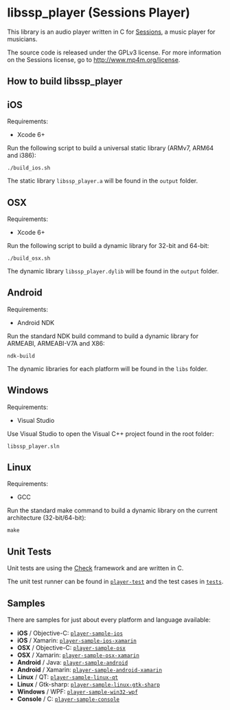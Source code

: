 libssp_player (Sessions Player)
====

This library is an audio player written in C for [Sessions](http://mp4m.org), a music player for musicians.

The source code is released under the GPLv3 license. For more information on the Sessions license, go to http://www.mp4m.org/license.

How to build libssp_player
--

iOS
-

Requirements:
+ Xcode 6+

Run the following script to build a universal static library (ARMv7, ARM64 and i386):

`./build_ios.sh`

The static library `libssp_player.a` will be found in the `output` folder.

OSX
-

Requirements:
+ Xcode 6+

Run the following script to build a dynamic library for 32-bit and 64-bit:

`./build_osx.sh`

The dynamic library `libssp_player.dylib` will be found in the `output` folder.

Android
-

Requirements:
+ Android NDK

Run the standard NDK build command to build a dynamic library for ARMEABI, ARMEABI-V7A and X86:

`ndk-build`

The dynamic libraries for each platform will be found in the `libs` folder.

Windows
-

Requirements:
+ Visual Studio

Use Visual Studio to open the Visual C++ project found in the root folder: 

`libssp_player.sln`

Linux
-

Requirements:
+ GCC

Run the standard make command to build a dynamic library on the current architecture (32-bit/64-bit):

`make`

Unit Tests
--
Unit tests are using the [Check](http://check.sourceforge.net/) framework and are written in C.

The unit test runner can be found in [`player-test`](player-test) and the test cases in [`tests`](tests).

Samples
--

There are samples for just about every platform and language available:
+  __iOS__ / Objective-C: [`player-sample-ios`](player-sample-ios)
+  __iOS__ / Xamarin: [`player-sample-ios-xamarin`](player-sample-ios-xamarin)
+  __OSX__ / Objective-C: [`player-sample-osx`](player-sample-osx)
+  __OSX__ / Xamarin: [`player-sample-osx-xamarin`](player-sample-osx-xamarin)
+  __Android__ / Java: [`player-sample-android`](player-sample-android)
+  __Android__ / Xamarin: [`player-sample-android-xamarin`](player-sample-android-xamarin)
+  __Linux__ / QT: [`player-sample-linux-qt`](player-sample-linux-qt)
+  __Linux__ / Gtk-sharp: [`player-sample-linux-gtk-sharp`](player-sample-linux-gtk-sharp)
+  __Windows__ / WPF: [`player-sample-win32-wpf`](player-sample-win32-wpf)
+  __Console__ / C: [`player-sample-console`](player-sample-console)
